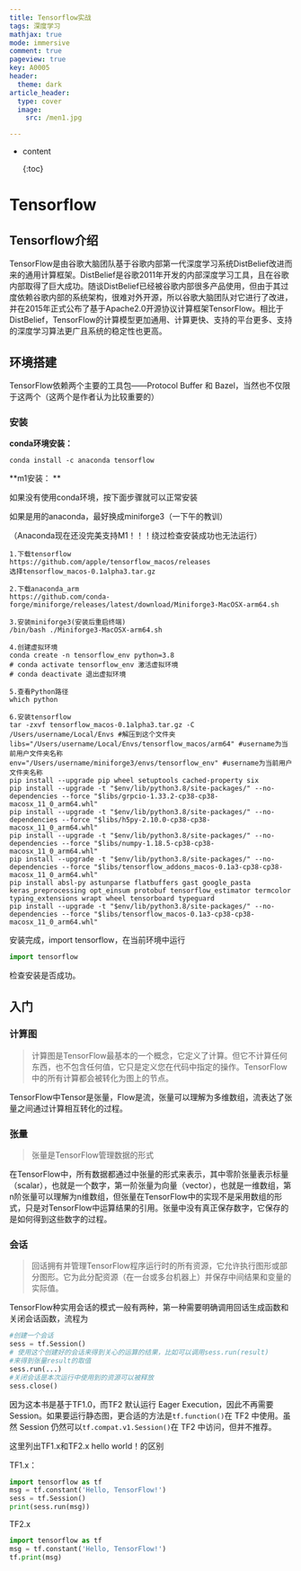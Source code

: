 ```yaml
---
title: Tensorflow实战
tags: 深度学习
mathjax: true
mode: immersive
comment: true
pageview: true
key: A0005
header:
  theme: dark
article_header:
  type: cover
  image:
    src: /men1.jpg

---
```


* content
  
  {:toc}

# Tensorflow

## Tensorflow介绍

TensorFlow是由谷歌大脑团队基于谷歌内部第一代深度学习系统DistBelief改进而来的通用计算框架。DistBelief是谷歌2011年开发的内部深度学习工具，且在谷歌内部取得了巨大成功。随谈DistBelief已经被谷歌内部很多产品使用，但由于其过度依赖谷歌内部的系统架构，很难对外开源，所以谷歌大脑团队对它进行了改进，并在2015年正式公布了基于Apache2.0开源协议计算框架TensorFlow。相比于DistBelief，TensorFlow的计算模型更加通用、计算更快、支持的平台更多、支持的深度学习算法更广且系统的稳定性也更高。

## 环境搭建

TensorFlow依赖两个主要的工具包——Protocol Buffer 和 Bazel，当然也不仅限于这两个（这两个是作者认为比较重要的）

### 安装

**conda环境安装：**

```
conda install -c anaconda tensorflow
```

**m1安装： **

如果没有使用conda环境，按下面步骤就可以正常安装

如果是用的anaconda，最好换成miniforge3（一下午的教训）

（Anaconda现在还没完美支持M1！！！绕过检查安装成功也无法运行）

```
1.下载tensorflow
https://github.com/apple/tensorflow_macos/releases
选择tensorflow_macos-0.1alpha3.tar.gz

2.下载anaconda_arm
https://github.com/conda-forge/miniforge/releases/latest/download/Miniforge3-MacOSX-arm64.sh

3.安装miniforge3(安装后重启终端)
/bin/bash ./Miniforge3-MacOSX-arm64.sh

4.创建虚拟环境
conda create -n tensorflow_env python=3.8
# conda activate tensorflow_env 激活虚拟环境
# conda deactivate 退出虚拟环境

5.查看Python路径
which python

6.安装tensorflow
tar -zxvf tensorflow_macos-0.1alpha3.tar.gz -C /Users/username/Local/Envs #解压到这个文件夹
libs="/Users/username/Local/Envs/tensorflow_macos/arm64" #username为当前用户文件夹名称
env="/Users/username/miniforge3/envs/tensorflow_env" #username为当前用户文件夹名称
pip install --upgrade pip wheel setuptools cached-property six
pip install --upgrade -t "$env/lib/python3.8/site-packages/" --no-dependencies --force "$libs/grpcio-1.33.2-cp38-cp38-macosx_11_0_arm64.whl"
pip install --upgrade -t "$env/lib/python3.8/site-packages/" --no-dependencies --force "$libs/h5py-2.10.0-cp38-cp38-macosx_11_0_arm64.whl"
pip install --upgrade -t "$env/lib/python3.8/site-packages/" --no-dependencies --force "$libs/numpy-1.18.5-cp38-cp38-macosx_11_0_arm64.whl"
pip install --upgrade -t "$env/lib/python3.8/site-packages/" --no-dependencies --force "$libs/tensorflow_addons_macos-0.1a3-cp38-cp38-macosx_11_0_arm64.whl"
pip install absl-py astunparse flatbuffers gast google_pasta keras_preprocessing opt_einsum protobuf tensorflow_estimator termcolor typing_extensions wrapt wheel tensorboard typeguard
pip install --upgrade -t "$env/lib/python3.8/site-packages/" --no-dependencies --force "$libs/tensorflow_macos-0.1a3-cp38-cp38-macosx_11_0_arm64.whl"
```

安装完成，import tensorflow，在当前环境中运行

``` python
import tensorflow
```

检查安装是否成功。



## 入门

### 计算图

> 计算图是TensorFlow最基本的一个概念，它定义了计算。但它不计算任何东西，也不包含任何值，它只是定义您在代码中指定的操作。TensorFlow中的所有计算都会被转化为图上的节点。

TensorFlow中Tensor是张量，Flow是流，张量可以理解为多维数组，流表达了张量之间通过计算相互转化的过程。

### 张量

> 张量是TensorFlow管理数据的形式

在TensorFlow中，所有数据都通过中张量的形式来表示，其中零阶张量表示标量（scalar），也就是一个数字，第一阶张量为向量（vector），也就是一维数组，第n阶张量可以理解为n维数组，但张量在TensorFlow中的实现不是采用数组的形式，只是对TensorFlow中运算结果的引用。张量中没有真正保存数字，它保存的是如何得到这些数字的过程。

### 会话

>  回话拥有并管理TensorFlow程序运行时的所有资源，它允许执行图形或部分图形。它为此分配资源（在一台或多台机器上）并保存中间结果和变量的实际值。

TensorFlow种实用会话的模式一般有两种，第一种需要明确调用回话生成函数和关闭会话函数，流程为

```python
#创建一个会话
sess = tf.Session()
# 使用这个创建好的会话来得到关心的运算的结果，比如可以调用sess.run(result)
#来得到张量result的取值
sess.run(...)
#关闭会话是本次运行中使用到的资源可以被释放
sess.close()
```

因为这本书是基于TF1.0，而TF2 默认运行 Eager Execution，因此不再需要 Session。如果要运行静态图，更合适的方法是`tf.function()`在 TF2 中使用。虽然 Session 仍然可以`tf.compat.v1.Session()`在 TF2 中访问，但并不推荐。

这里列出TF1.x和TF2.x hello world！的区别

TF1.x：

```python
import tensorflow as tf
msg = tf.constant('Hello, TensorFlow!')
sess = tf.Session()
print(sess.run(msg))
```

TF2.x

```python
import tensorflow as tf
msg = tf.constant('Hello, TensorFlow!')
tf.print(msg)
```

